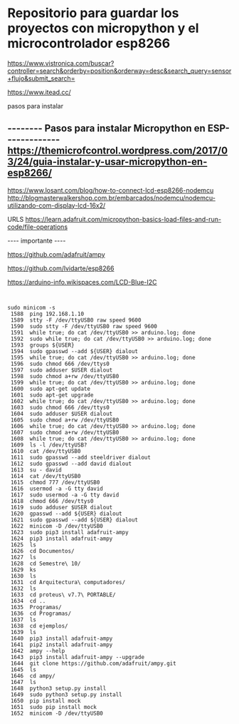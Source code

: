 
Repositorio para guardar los proyectos con micropython y el microcontrolador esp8266
=============================

https://www.vistronica.com/buscar?controller=search&orderby=position&orderway=desc&search_query=sensor+flujo&submit_search=

https://www.itead.cc/

pasos para instalar

-------- Pasos para instalar Micropython en ESP-------------
https://themicrofcontrol.wordpress.com/2017/03/24/guia-instalar-y-usar-micropython-en-esp8266/
-------------------

https://www.losant.com/blog/how-to-connect-lcd-esp8266-nodemcu
http://blogmasterwalkershop.com.br/embarcados/nodemcu/nodemcu-utilizando-com-display-lcd-16x2/

URLS
https://learn.adafruit.com/micropython-basics-load-files-and-run-code/file-operations


---- importante ----

https://github.com/adafruit/ampy

https://github.com/lvidarte/esp8266

https://arduino-info.wikispaces.com/LCD-Blue-I2C

```


sudo minicom -s
 1588  ping 192.168.1.10
 1589  stty -F /dev/ttyUSB0 raw speed 9600
 1590  sudo stty -F /dev/ttyUSB0 raw speed 9600
 1591  while true; do cat /dev/ttyUSB0 >> arduino.log; done
 1592  sudo while true; do cat /dev/ttyUSB0 >> arduino.log; done
 1593  groups ${USER}
 1594  sudo gpasswd --add ${USER} dialout
 1595  while true; do cat /dev/ttyUSB0 >> arduino.log; done
 1596  sudo chmod 666 /dev/ttys0
 1597  sudo adduser $USER dialout
 1598  sudo chmod a+rw /dev/ttyUSB0
 1599  while true; do cat /dev/ttyUSB0 >> arduino.log; done
 1600  sudo apt-get update
 1601  sudo apt-get upgrade
 1602  while true; do cat /dev/ttyUSB0 >> arduino.log; done
 1603  sudo chmod 666 /dev/ttys0
 1604  sudo adduser $USER dialout
 1605  sudo chmod a+rw /dev/ttyUSB0
 1606  while true; do cat /dev/ttyUSB0 >> arduino.log; done
 1607  sudo chmod a+rw /dev/ttyUSB0
 1608  while true; do cat /dev/ttyUSB0 >> arduino.log; done
 1609  ls -l /dev/ttyUSB?
 1610  cat /dev/ttyUSB0
 1611  sudo gpasswd --add steeldriver dialout
 1612  sudo gpasswd --add david dialout
 1613  su - david
 1614  cat /dev/ttyUSB0
 1615  chmod 777 /dev/ttyUSB0
 1616  usermod -a -G tty david
 1617  sudo usermod -a -G tty david
 1618  chmod 666 /dev/ttys0
 1619  sudo adduser $USER dialout
 1620  gpasswd --add ${USER} dialout
 1621  sudo gpasswd --add ${USER} dialout
 1622  minicom -D /dev/ttyUSB0
 1623  sudo pip3 install adafruit-ampy
 1624  pip3 install adafruit-ampy
 1625  ls
 1626  cd Documentos/
 1627  ls
 1628  cd Semestre\ 10/
 1629  ks
 1630  ls
 1631  cd Arquitectura\ computadores/
 1632  ls
 1633  cd proteus\ v7.7\ PORTABLE/
 1634  cd ..
 1635  Programas/
 1636  cd Programas/
 1637  ls
 1638  cd ejemplos/
 1639  ls
 1640  pip3 install adafruit-ampy
 1641  pip2 install adafruit-ampy
 1642  ampy --help
 1643  pip3 install adafruit-ampy --upgrade
 1644  git clone https://github.com/adafruit/ampy.git
 1645  ls
 1646  cd ampy/
 1647  ls
 1648  python3 setup.py install
 1649  sudo python3 setup.py install
 1650  pip install mock
 1651  sudo pip install mock
 1652  minicom -D /dev/ttyUSB0
 ```

